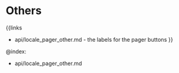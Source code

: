 
Others
=======

{{links
- api/locale_pager_other.md - the labels for the pager buttons
}}

@index:
- api/locale_pager_other.md


